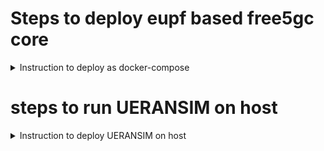 # Steps to deploy eupf based free5gc core


<details><summary>Instruction to deploy as docker-compose</summary>
<p>

### Deploy as docker-compose
Prerequisites

As metioned in free5gc::docker-compose repo:
- Prepared GTP5G kernel module needed to run the UPF
### Compile
```
sudo apt update && sudo apt install make
sudo apt install gcc
cd gtp5g
make clean && make
```

### Install kernel module
Install the module to the system and load automatically at boot
```
sudo make install

```

### Install Docker and Docker-Compose
```
cd
./ready -d -c

```

Actually we use vanilla free5gc::docker-compose with some overrides(see docker-compose.override.yml):
- free5gc-upf service is disabled
- edgecom-upf service is added
- edgecom-nat service is added
- grafana & prometheus services are added

So you can clone free5gc docker-compose and test free5gc upf, then add edgecom override files and feel the differences.


0. Run containers based on docker hub images:
   ```bash
   cd docker-compose
   docker compose pull
   docker compose up -d
   ```
### To undeploy everything
   ```
   docker compose rm

   ```
# After the above deployment 
The following containers should be running

# Next we need to create a subsriber in free5gc webUI

user: admin
password: free5gc
make sure the imsi number in subscriber and in ue_config.yaml file are same 
## PLMN id: 00101
## mcc : 001
## mnc : 01

Just change the PLMN id in free5gc webui




</p>
</details>

# steps to run UERANSIM on host
<details><summary>Instruction to deploy UERANSIM on  host</summary>
<p>
### We can now stop the ueransim container
  
```
docker stop ueransim_container_id
```

## Installation of ueransim
On our vm we install ueransim 

``` 
cd ~
git clone https://github.com/aligungr/UERANSIM
```
Dependencies to install ueransim
```
sudo apt install make
sudo apt install gcc
sudo apt install g++
sudo apt install libsctp-dev lksctp-tools
sudo apt install iproute2
sudo snap install cmake --classic
```
To build ueransim
```
cd ~/UERANSIM
make
```
And that's it. After successfully compiling the project, output binaries will be copied to ~/UERANSIM/build folder. And you should see the following files

    nr-gnb | Main executable for 5G gNB (RAN)
    nr-ue | Main executable for 5G UE
    nr-cli | CLI tool for 5G gNB and UE
    nr-binder | A tool for utilizing UE's internet connectivity.
    libdevbnd.so | A dynamic library for nr-binder

### Steps make nr-ue,nr-gnb,nr-cli,nr-binder as commands

```
cd ~/UERANSIM/build 
```
```
sudo mv nr-ue /usr/bin
sudo mv nr-gnb /usr/bin
sudo mv nr-cli /usr/bin
sudo mv nr-binder /usr/bin
```

## Create the config files for ue and gnb


#Establishing PDU session
After making the config file open different terminals of the vm and 
### On terminal 1 Run:
```
cd ~/UERANSIM/config
nr-gnb -c gnb_config.yaml

```
On success it should show something like:
```
2023-09-17 11:48:43.638] [sctp] [info] Trying to establish SCTP connection... (10.100.200.11:38412)
[2023-09-17 11:48:43.640] [sctp] [info] SCTP connection established (10.100.200.11:38412)
[2023-09-17 11:48:43.640] [sctp] [debug] SCTP association setup ascId[33]
[2023-09-17 11:48:43.640] [ngap] [debug] Sending NG Setup Request
[2023-09-17 11:48:43.642] [ngap] [debug] NG Setup Response received
[2023-09-17 11:48:43.642] [ngap] [info] NG Setup procedure is successful
```
Now after this 
### On terminal 2 Run:
```
cd ~/UERANSIM/config
nr-ue -c ue_config.yaml
```

On success it should show 
```
2023-09-17 11:53:26.495] [nas] [info] UE switches to state [MM-DEREGISTERED/PLMN-SEARCH]
[2023-09-17 11:53:26.495] [rrc] [debug] New signal detected for cell[1], total [1] cells in coverage
[2023-09-17 11:53:26.496] [nas] [info] Selected plmn[208/93]
[2023-09-17 11:53:26.496] [rrc] [info] Selected cell plmn[208/93] tac[1] category[SUITABLE]
[2023-09-17 11:53:26.496] [nas] [info] UE switches to state [MM-DEREGISTERED/PS]
[2023-09-17 11:53:26.496] [nas] [info] UE switches to state [MM-DEREGISTERED/NORMAL-SERVICE]
[2023-09-17 11:53:26.496] [nas] [debug] Initial registration required due to [MM-DEREG-NORMAL-SERVICE]
[2023-09-17 11:53:26.496] [nas] [debug] UAC access attempt is allowed for identity[0], category[MO_sig]
[2023-09-17 11:53:26.496] [nas] [debug] Sending Initial Registration
[2023-09-17 11:53:26.496] [nas] [info] UE switches to state [MM-REGISTER-INITIATED]
[2023-09-17 11:53:26.496] [rrc] [debug] Sending RRC Setup Request
[2023-09-17 11:53:26.496] [rrc] [info] RRC connection established
[2023-09-17 11:53:26.496] [rrc] [info] UE switches to state [RRC-CONNECTED]
[2023-09-17 11:53:26.496] [nas] [info] UE switches to state [CM-CONNECTED]
[2023-09-17 11:53:26.513] [nas] [debug] Authentication Request received
[2023-09-17 11:53:26.520] [nas] [debug] Security Mode Command received
[2023-09-17 11:53:26.520] [nas] [debug] Selected integrity[2] ciphering[0]
[2023-09-17 11:53:26.528] [nas] [debug] Registration accept received
[2023-09-17 11:53:26.529] [nas] [info] UE switches to state [MM-REGISTERED/NORMAL-SERVICE]
[2023-09-17 11:53:26.529] [nas] [debug] Sending Registration Complete
[2023-09-17 11:53:26.529] [nas] [info] Initial Registration is successful
[2023-09-17 11:53:26.529] [nas] [debug] Sending PDU Session Establishment Request
[2023-09-17 11:53:26.529] [nas] [debug] UAC access attempt is allowed for identity[0], category[MO_sig]
[2023-09-17 11:53:26.774] [nas] [debug] PDU Session Establishment Accept received
[2023-09-17 11:53:26.774] [nas] [info] PDU Session establishment is successful PSI[1]
[2023-09-17 11:53:26.785] [app] [info] Connection setup for PDU session[1] is successful, TUN interface[uesimtun0, 10.60.0.16] is up.

```

Now after uesimtun0 interface is created,we need to ping to check connectivity
```
ping -I uesimtun0 google.com
```


</p>
</details>



